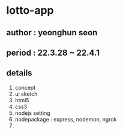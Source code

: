# lotto-app
## author : yeonghun seon
## period : 22.3.28 ~ 22.4.1
## details
1. concept
2. ui sketch
3. html5
4. css3
5. nodejs setting
6. nodepackage : express, nodemon, ngrok
7.
